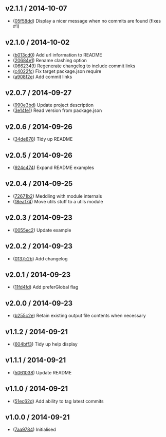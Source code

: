 ## v2.1.1 / 2014-10-07

 * ([05f58dd](https://github.com/tanem/mkclog/commit/05f58dd00bf69ea73d2cd92995d8305750ef254c)) Display a nicer message when no commits are found (fixes #1)

## v2.1.0 / 2014-10-02

 * ([b013cd0](https://github.com/tanem/mkclog/commit/b013cd00718a97d16bb81cd899a3522ef9da7027)) Add url information to README
 * ([20684e1](https://github.com/tanem/mkclog/commit/20684e11031654f6d5853253b80f16a9bf9bffd9)) Rename clashing option
 * ([0662349](https://github.com/tanem/mkclog/commit/06623492e8d213749632d54697e5e2e2fb18b8d9)) Regenerate changelog to include commit links
 * ([c4022fc](https://github.com/tanem/mkclog/commit/c4022fcc3a9e1ea36ce408e40689fc49a41c7599)) Fix target package.json require
 * ([a908f2e](https://github.com/tanem/mkclog/commit/a908f2ea0fd3023b981759c8d8d7cb3bd570e971)) Add commit links

## v2.0.7 / 2014-09-27

 * ([990e3bd](https://github.com/tanem/mkclog/commit/990e3bd9c9c63fc4c8ae5dc8663b67005bbeaabd)) Update project description
 * ([3e14fe1](https://github.com/tanem/mkclog/commit/3e14fe1d807f6e8a4d47fafada09d9ff199d70d3)) Read version from package.json

## v2.0.6 / 2014-09-26

 * ([34de878](https://github.com/tanem/mkclog/commit/34de878c687ce9c31b603145ef214902fef06994)) Tidy up README

## v2.0.5 / 2014-09-26

 * ([924c474](https://github.com/tanem/mkclog/commit/924c474f6714382a78b4f2819ed3efd7a01379dc)) Expand README examples

## v2.0.4 / 2014-09-25

 * ([72671b2](https://github.com/tanem/mkclog/commit/72671b2a47341e07afca3019525fc4b791087e3f)) Meddling with module internals
 * ([18eaf74](https://github.com/tanem/mkclog/commit/18eaf74953a9c0a8046cebf653182c590212f04d)) Move utils stuff to a utils module

## v2.0.3 / 2014-09-23

 * ([0055ec2](https://github.com/tanem/mkclog/commit/0055ec2500b802aa6c5ce5b24d04bfd0a828c1da)) Update example

## v2.0.2 / 2014-09-23

 * ([0137c2b](https://github.com/tanem/mkclog/commit/0137c2b966f3efc846120d3ceff25fee3d6231b8)) Add changelog

## v2.0.1 / 2014-09-23

 * ([11fd4fd](https://github.com/tanem/mkclog/commit/11fd4fd263d8c3522527b204ba02f165e10776d4)) Add preferGlobal flag

## v2.0.0 / 2014-09-23

 * ([b255c2e](https://github.com/tanem/mkclog/commit/b255c2efb73d0c9dfcb7f4a6ebe92340093ec0d7)) Retain existing output file contents when necessary

## v1.1.2 / 2014-09-21

 * ([604bff3](https://github.com/tanem/mkclog/commit/604bff3c0b8b83ac50cc0f6d6242f7c5618ee619)) Tidy up help display

## v1.1.1 / 2014-09-21

 * ([5061038](https://github.com/tanem/mkclog/commit/50610382aa915b66c941f4b5674fe05909d9f44f)) Update README

## v1.1.0 / 2014-09-21

 * ([51ec62d](https://github.com/tanem/mkclog/commit/51ec62da16332d887a7b74629f5a2f27545a3114)) Add ability to tag latest commits

## v1.0.0 / 2014-09-21

 * ([7aa9784](https://github.com/tanem/mkclog/commit/7aa9784fad0828bf2564cac68bacefa80a98feef)) Initialised
